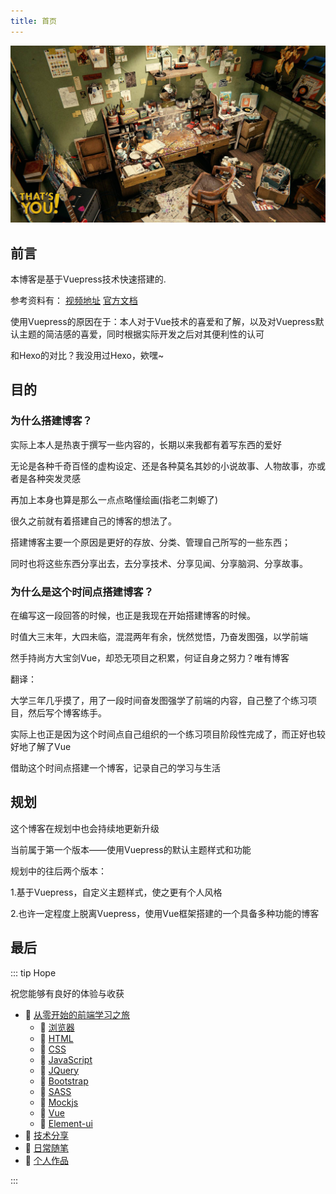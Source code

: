 ```yaml
---
title: 首页
---
```


![cover](/assets/img/AboutMeCover1.jpg)

## 前言

本博客是基于Vuepress技术快速搭建的.

参考资料有： [视频地址](https://www.bilibili.com/video/BV1vb411m7NY?p=1)   [官方文档](https://v1.vuepress.vuejs.org/zh/)

使用Vuepress的原因在于：本人对于Vue技术的喜爱和了解，以及对Vuepress默认主题的简洁感的喜爱，同时根据实际开发之后对其便利性的认可

和Hexo的对比？我没用过Hexo，欸嘿~

## 目的

### 为什么搭建博客？

实际上本人是热衷于撰写一些内容的，长期以来我都有着写东西的爱好

无论是各种千奇百怪的虚构设定、还是各种莫名其妙的小说故事、人物故事，亦或者是各种突发灵感

再加上本身也算是那么一点点略懂绘画(指老二刺螈了)

很久之前就有着搭建自己的博客的想法了。

搭建博客主要一个原因是更好的存放、分类、管理自己所写的一些东西；

同时也将这些东西分享出去，去分享技术、分享见闻、分享脑洞、分享故事。

### 为什么是这个时间点搭建博客？

在编写这一段回答的时候，也正是我现在开始搭建博客的时候。

时值大三末年，大四未临，混混两年有余，恍然觉悟，乃奋发图强，以学前端

然手持尚方大宝剑Vue，却恐无项目之积累，何证自身之努力？唯有博客

翻译：

大学三年几乎摸了，用了一段时间奋发图强学了前端的内容，自己整了个练习项目，然后写个博客练手。

实际上也正是因为这个时间点自己组织的一个练习项目阶段性完成了，而正好也较好地了解了Vue

借助这个时间点搭建一个博客，记录自己的学习与生活

## 规划

这个博客在规划中也会持续地更新升级

当前属于第一个版本——使用Vuepress的默认主题样式和功能

规划中的往后两个版本：

1.基于Vuepress，自定义主题样式，使之更有个人风格

2.也许一定程度上脱离Vuepress，使用Vue框架搭建的一个具备多种功能的博客

## 最后

::: tip Hope

祝您能够有良好的体验与收获

- :link: [从零开始的前端学习之旅](/guide/fornt-end-learn/)
  - :link: [浏览器](/guide/fornt/end-learn/base/browser/)
  - :link: [HTML](/guide/fornt/end-learn/base/HTML/)
  - :link: [CSS](/guide/fornt/end-learn/base/CSS/)
  - :link: [JavaScript](/guide/fornt/end-learn/base/JavaScript/)
  - :link: [JQuery](/guide/fornt/end-learn/promote/JQuery/)
  - :link: [Bootstrap](/guide/fornt/end-learn/promote/Bootstrap/)
  - :link: [SASS](/guide/fornt/end-learn/promote/SASS/)
  - :link: [Mockjs](/guide/fornt/end-learn/promote/Mockjs/)
  - :link: [Vue](/guide/fornt/end-learn/advanced/Vue)
  - :link: [Element-ui](/guide/fornt/end-learn/advanced/Element-ui)
- :link: [技术分享](/guide/technical-docs/)
- :link: [日常随笔](/guide/informal-essay/)
- :link: [个人作品](/guide/personal-works/)

:::